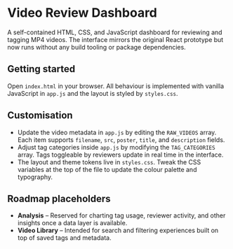 # Video Review Dashboard

A self-contained HTML, CSS, and JavaScript dashboard for reviewing and tagging MP4 videos. The interface mirrors the original
React prototype but now runs without any build tooling or package dependencies.

## Getting started

Open `index.html` in your browser. All behaviour is implemented with vanilla JavaScript in `app.js` and the layout is styled by
`styles.css`.

## Customisation

- Update the video metadata in `app.js` by editing the `RAW_VIDEOS` array. Each item supports `filename`, `src`, `poster`,
  `title`, and `description` fields.
- Adjust tag categories inside `app.js` by modifying the `TAG_CATEGORIES` array. Tags toggleable by reviewers update in real time
  in the interface.
- The layout and theme tokens live in `styles.css`. Tweak the CSS variables at the top of the file to update the colour palette
  and typography.

## Roadmap placeholders

- **Analysis** – Reserved for charting tag usage, reviewer activity, and other insights once a data layer is available.
- **Video Library** – Intended for search and filtering experiences built on top of saved tags and metadata.
